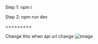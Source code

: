 Step 1: npm i

Step 2: npm run dev

=========

Change this when api url change 
![image](https://github.com/Minhnhat1104/Upload_File/assets/81848748/99f9bb59-e4dc-4ba4-9097-cd9d23839d84)

